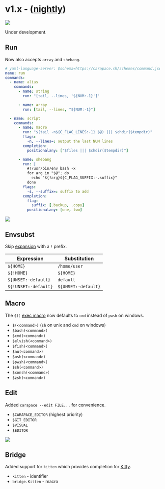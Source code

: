 # v1.x - ([nightly](../install/selfupdate.md))

![](./v1.x/banner.png)

Under development.


## Run

Now also accepts `array` and `shebang`.

```yaml
# yaml-language-server: $schema=https://carapace.sh/schemas/command.json
name: run
commands:
  - name: alias
    commands:
      - name: string
        run: "[tail, --lines, '${NUM:-1}']"

      - name: array
        run: [tail, --lines, "${NUM:-1}"]

  - name: script
    commands:
      - name: macro
        run: "$(tail -n${C_FLAG_LINES:-1} $@) ||| $chdir($tempdir)"
        flags:
          -n, --lines=: output the last NUM lines
        completion:
          positionalany: ["$files ||| $chdir($tempdir)"]

      - name: shebang
        run: |
          #!/usr/bin/env bash -x
          for arg in "$@"; do
            echo "${!arg}${C_FLAG_SUFFIX:-.suffix}"
          done
        flags:
          -s, --suffix=: suffix to add
        completion:
          flag:
            suffix: [.backup, .copy]
          positionalany: [one, two]
```

![](./v1.x/run.cast)

## Envsubst

Skip [expansion](https://carapace-sh.github.io/carapace/carapace/context/envsubst.html) with a `!` prefix.

| Expression           | Substitution           |
|----------------------|------------------------|
| `${HOME}`            | `/home/user`           |
| `${!HOME}`           | `${HOME}`              |
| `${UNSET:-default}`  | `default`              |
| `${!UNSET:-default}` | `${UNSET:-default}`    |

## Macro

The `$()` [exec macro] now defaults to `cmd` instead of `pwsh` on windows.

- `$(<command>)` (`sh` on unix and `cmd` on windows)
- `$bash(<command>)`
- `$cmd(<command>)`
- `$elvish(<command>)`
- `$fish(<command>)`
- `$nu(<command>)`
- `$osh(<command>)`
- `$pwsh(<command>)`
- `$sh(<command>)`
- `$xonsh(<command>)`
- `$zsh(<command>)`

## Edit

Added `carapace --edit FILE...` for convenience.

- `$CARAPACE_EDITOR` (highest priority)
- `$GIT_EDITOR`
- `$VISUAL`
- `$EDITOR`

![](./v1.x/edit.cast)

## Bridge

Added support for `kitten` which provides completion for [Kitty](https://sw.kovidgoyal.net/kitty/).

- `kitten` - identifier
- `bridge.Kitten` - macro

[exec macro]:https://carapace-sh.github.io/carapace-spec/carapace-spec/macros/core.html#exec
